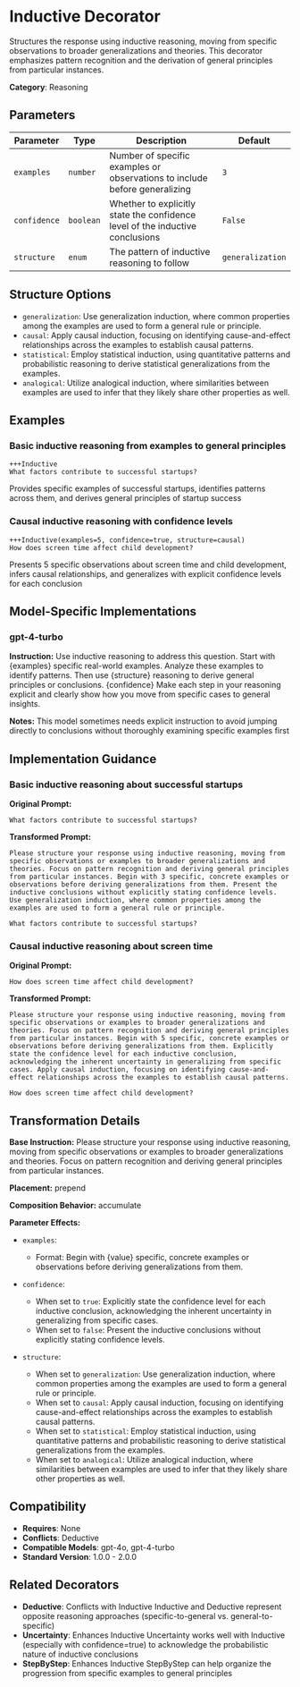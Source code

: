# Inductive Decorator

Structures the response using inductive reasoning, moving from specific observations to broader generalizations and theories. This decorator emphasizes pattern recognition and the derivation of general principles from particular instances.

**Category**: Reasoning

## Parameters

| Parameter | Type | Description | Default |
|-----------|------|-------------|--------|
| `examples` | `number` | Number of specific examples or observations to include before generalizing | `3` |
| `confidence` | `boolean` | Whether to explicitly state the confidence level of the inductive conclusions | `False` |
| `structure` | `enum` | The pattern of inductive reasoning to follow | `generalization` |

## Structure Options

- `generalization`: Use generalization induction, where common properties among the examples are used to form a general rule or principle.
- `causal`: Apply causal induction, focusing on identifying cause-and-effect relationships across the examples to establish causal patterns.
- `statistical`: Employ statistical induction, using quantitative patterns and probabilistic reasoning to derive statistical generalizations from the examples.
- `analogical`: Utilize analogical induction, where similarities between examples are used to infer that they likely share other properties as well.

## Examples

### Basic inductive reasoning from examples to general principles

```
+++Inductive
What factors contribute to successful startups?
```

Provides specific examples of successful startups, identifies patterns across them, and derives general principles of startup success

### Causal inductive reasoning with confidence levels

```
+++Inductive(examples=5, confidence=true, structure=causal)
How does screen time affect child development?
```

Presents 5 specific observations about screen time and child development, infers causal relationships, and generalizes with explicit confidence levels for each conclusion

## Model-Specific Implementations

### gpt-4-turbo

**Instruction:** Use inductive reasoning to address this question. Start with {examples} specific real-world examples. Analyze these examples to identify patterns. Then use {structure} reasoning to derive general principles or conclusions. {confidence} Make each step in your reasoning explicit and clearly show how you move from specific cases to general insights.

**Notes:** This model sometimes needs explicit instruction to avoid jumping directly to conclusions without thoroughly examining specific examples first


## Implementation Guidance

### Basic inductive reasoning about successful startups

**Original Prompt:**
```
What factors contribute to successful startups?
```

**Transformed Prompt:**
```
Please structure your response using inductive reasoning, moving from specific observations or examples to broader generalizations and theories. Focus on pattern recognition and deriving general principles from particular instances. Begin with 3 specific, concrete examples or observations before deriving generalizations from them. Present the inductive conclusions without explicitly stating confidence levels. Use generalization induction, where common properties among the examples are used to form a general rule or principle.

What factors contribute to successful startups?
```

### Causal inductive reasoning about screen time

**Original Prompt:**
```
How does screen time affect child development?
```

**Transformed Prompt:**
```
Please structure your response using inductive reasoning, moving from specific observations or examples to broader generalizations and theories. Focus on pattern recognition and deriving general principles from particular instances. Begin with 5 specific, concrete examples or observations before deriving generalizations from them. Explicitly state the confidence level for each inductive conclusion, acknowledging the inherent uncertainty in generalizing from specific cases. Apply causal induction, focusing on identifying cause-and-effect relationships across the examples to establish causal patterns.

How does screen time affect child development?
```

## Transformation Details

**Base Instruction:** Please structure your response using inductive reasoning, moving from specific observations or examples to broader generalizations and theories. Focus on pattern recognition and deriving general principles from particular instances.

**Placement:** prepend

**Composition Behavior:** accumulate

**Parameter Effects:**

- `examples`:
  - Format: Begin with {value} specific, concrete examples or observations before deriving generalizations from them.

- `confidence`:
  - When set to `true`: Explicitly state the confidence level for each inductive conclusion, acknowledging the inherent uncertainty in generalizing from specific cases.
  - When set to `false`: Present the inductive conclusions without explicitly stating confidence levels.

- `structure`:
  - When set to `generalization`: Use generalization induction, where common properties among the examples are used to form a general rule or principle.
  - When set to `causal`: Apply causal induction, focusing on identifying cause-and-effect relationships across the examples to establish causal patterns.
  - When set to `statistical`: Employ statistical induction, using quantitative patterns and probabilistic reasoning to derive statistical generalizations from the examples.
  - When set to `analogical`: Utilize analogical induction, where similarities between examples are used to infer that they likely share other properties as well.

## Compatibility

- **Requires**: None
- **Conflicts**: Deductive
- **Compatible Models**: gpt-4o, gpt-4-turbo
- **Standard Version**: 1.0.0 - 2.0.0

## Related Decorators

- **Deductive**: Conflicts with Inductive Inductive and Deductive represent opposite reasoning approaches (specific-to-general vs. general-to-specific)
- **Uncertainty**: Enhances Inductive Uncertainty works well with Inductive (especially with confidence=true) to acknowledge the probabilistic nature of inductive conclusions
- **StepByStep**: Enhances Inductive StepByStep can help organize the progression from specific examples to general principles
